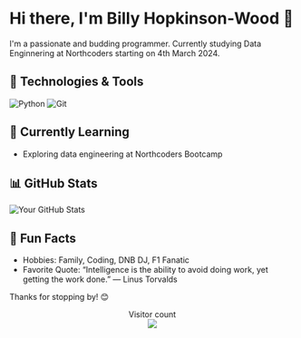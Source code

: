 # Hi there, I'm Billy Hopkinson-Wood 👋

I'm a passionate and budding programmer. Currently studying Data Enginnering at Northcoders starting on 4th March 2024.

## 🔧 Technologies & Tools

![Python](https://img.shields.io/badge/Python-3776AB?style=flat&logo=python&logoColor=white)
![Git](https://img.shields.io/badge/Git-F05032?style=flat&logo=git&logoColor=white)


## 🌱 Currently Learning

- Exploring data engineering at Northcoders Bootcamp

## 📊 GitHub Stats

![Your GitHub Stats](https://github-readme-stats.vercel.app/api?username=bhwood&show_icons=true&hide_border=true&count_private=true)

## 🎉 Fun Facts

- Hobbies: Family, Coding, DNB DJ, F1 Fanatic
- Favorite Quote: “Intelligence is the ability to avoid doing work, yet getting the work done.”
― Linus Torvalds

Thanks for stopping by! 😊
<p align="center"> 
  Visitor count<br>
  <img src="https://profile-counter.glitch.me/bhwood/count.svg" />
</p>
